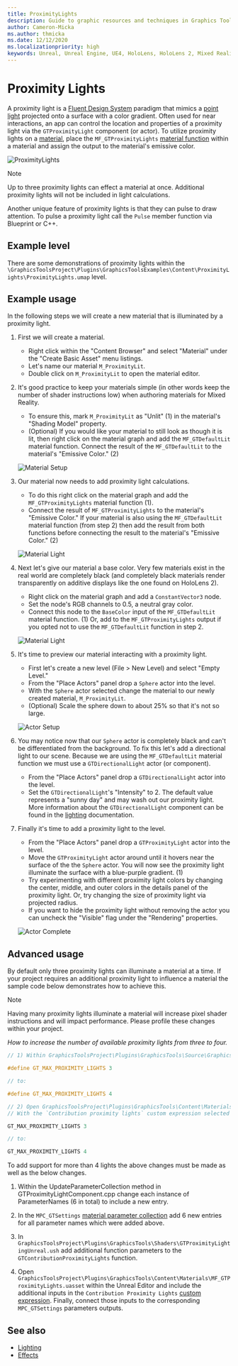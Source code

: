 ```yaml
---
title: ProximityLights
description: Guide to graphic resources and techniques in Graphics Tools.
author: Cameron-Micka
ms.author: thmicka
ms.date: 12/12/2020
ms.localizationpriority: high
keywords: Unreal, Unreal Engine, UE4, HoloLens, HoloLens 2, Mixed Reality, development, MRTK, GT, Graphics Tools, graphics, rendering, materials
---
```


# Proximity Lights

A proximity light is a [Fluent Design System](https://www.microsoft.com/design/fluent) paradigm that mimics a [point light](https://docs.unrealengine.com/en-US/BuildingWorlds/LightingAndShadows/LightTypes/Point/index.html) projected onto a surface with a color gradient. Often used for near interactions, an app can control the location and properties of a proximity light via the `GTProximityLight` component (or actor). To utilize proximity lights on a [material](https://docs.unrealengine.com/en-US/RenderingAndGraphics/Materials/index.html), place the `MF_GTProximityLights` [material function](https://docs.unrealengine.com/en-US/RenderingAndGraphics/Materials/Functions/index.html) within a material and assign the output to the material's emissive color.

![ProximityLights](Images/FeatureCards/ProximityLights.png)

> [!NOTE] 
> Up to three proximity lights can effect a material at once. Additional proximity lights will not be included in light calculations.

Another unique feature of proximity lights is that they can pulse to draw attention. To pulse a proximity light call the `Pulse` member function via Blueprint or C++. 

## Example level

There are some demonstrations of proximity lights within the `\GraphicsToolsProject\Plugins\GraphicsToolsExamples\Content\ProximityLights\ProximityLights.umap` level.

## Example usage

In the following steps we will create a new material that is illuminated by a proximity light.

1. First we will create a material.
    * Right click within the "Content Browser" and select "Material" under the "Create Basic Asset" menu listings. 
    * Let's name our material `M_ProximityLit`. 
    * Double click on `M_ProximityLit` to open the material editor. 

2. It's good practice to keep your materials simple (in other words keep the number of shader instructions low) when authoring materials for Mixed Reality. 
    * To ensure this, mark `M_ProximityLit` as "Unlit" (1) in the material's "Shading Model" property. 
    * (Optional) If you would like your material to still look as though it is lit, then right click on the material graph and add the `MF_GTDefaultLit` material function. Connect the result of the `MF_GTDefaultLit` to the material's "Emissive Color." (2)

    ![Material Setup](Images/ProximityLight/ProximityLightMaterialSetup.png)

3. Our material now needs to add proximity light calculations. 
    * To do this right click on the material graph and add the `MF_GTProximityLights` material function (1). 
    * Connect the result of `MF_GTProximityLights` to the material's "Emissive Color." If your material is also using the `MF_GTDefaultLit` material function (from step 2) then add the result from both functions before connecting the result to the material's "Emissive Color." (2)

    ![Material Light](Images/ProximityLight/ProximityLightMaterialLight.png)

4. Next let's give our material a base color. Very few materials exist in the real world are completely black (and completely black materials render transparently on additive displays like the one found on HoloLens 2). 
    * Right click on the material graph and add a `ConstantVector3` node. 
    * Set the node's RGB channels to 0.5, a neutral gray color. 
    * Connect this node to the `BaseColor` input of the `MF_GTDefaultLit` material function. (1) Or, add to the `MF_GTProximityLights` output if you opted not to use the `MF_GTDefaultLit` function in step 2.

    ![Material Light](Images/ProximityLight/ProximityLightMaterialColor.png)

5. It's time to preview our material interacting with a proximity light. 
    * First let's create a new level (File > New Level) and select "Empty Level." 
    * From the "Place Actors" panel drop a `Sphere` actor into the level. 
    * With the `Sphere` actor selected change the material to our newly created material, `M_ProximityLit`. 
    * (Optional) Scale the sphere down to about 25% so that it's not so large.

    ![Actor Setup](Images/ProximityLight/ProximityLightActorSetup.png)

6. You may notice now that our `Sphere` actor is completely black and can't be differentiated from the background. To fix this let's add a directional light to our scene. Because we are using the `MF_GTDefaultLit` material function we must use a `GTDirectionalLight` actor (or component). 
    * From the "Place Actors" panel drop a `GTDirectionalLight` actor into the level. 
    * Set the `GTDirectionalLight`'s "Intensity" to 2. The default value represents a "sunny day" and may wash out our proximity light. More information about the `GTDirectionalLight` component can be found in the [lighting](Lighting.md) documentation.

7. Finally it's time to add a proximity light to the level. 
    * From the "Place Actors" panel drop a `GTProximityLight` actor into the level. 
    * Move the `GTProximityLight` actor around until it hovers near the surface of the the `Sphere` actor. You will now see the proximity light illuminate the surface with a blue-purple gradient. (1) 
    * Try experimenting with different proximity light colors by changing the center, middle, and outer colors in the details panel of the proximity light. Or, try changing the size of proximity light via projected radius. 
    * If you want to hide the proximity light without removing the actor you can uncheck the "Visible" flag under the "Rendering" properties.

    ![Actor Complete](Images/ProximityLight/ProximityLightActorComplete.png)

## Advanced usage

By default only three proximity lights can illuminate a material at a time. If your project requires an additional proximity light to influence a material the sample code below demonstrates how to achieve this.

> [!NOTE]
> Having many proximity lights illuminate a material will increase pixel shader instructions and will impact performance. Please profile these changes within your project.

*How to increase the number of available proximity lights from three to four.*

```C++
// 1) Within GraphicsToolsProject\Plugins\GraphicsTools\Source\GraphicsTools\Private\GTProximityLightComponent.cpp change:

#define GT_MAX_PROXIMITY_LIGHTS 3

// to:

#define GT_MAX_PROXIMITY_LIGHTS 4

// 2) Open GraphicsToolsProject\Plugins\GraphicsTools\Content\Materials\MF_GTProximityLights.uasset within the Unreal Editor. 
// With the `Contribution proximity lights` custom expression selected change the "Additional Defines" property from:

GT_MAX_PROXIMITY_LIGHTS 3

// to:

GT_MAX_PROXIMITY_LIGHTS 4
```

To add support for more than 4 lights the above changes must be made as well as the below changes.

1) Within the UpdateParameterCollection method in GTProximityLightComponent.cpp change each instance of ParameterNames (6 in total) to include a new entry. 

2) In the `MPC_GTSettings` [material parameter collection](https://docs.unrealengine.com/en-US/RenderingAndGraphics/Materials/ParameterCollections/index.html) add 6 new entries for all parameter names which were added above. 

3) In `GraphicsToolsProject\Plugins\GraphicsTools\Shaders\GTProximityLightingUnreal.ush` add additional function parameters to the `GTContributionProximityLights` function. 

4) Open `GraphicsToolsProject\Plugins\GraphicsTools\Content\Materials\MF_GTProximityLights.uasset` within the Unreal Editor and include the additional inputs in the `Contribution Proximity Lights` [custom expression](https://docs.unrealengine.com/en-US/RenderingAndGraphics/Materials/ExpressionReference/Custom/index.html). Finally, connect those inputs to the corresponding `MPC_GTSettings` parameters outputs.

## See also

- [Lighting](Lighting.md)
- [Effects](Effects.md)
